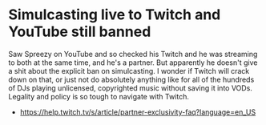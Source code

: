 # Simulcasting live to Twitch and YouTube still banned

Saw Spreezy on YouTube and so checked his Twitch and he was streaming to both at the same time, and he's a partner. But apparently he doesn't give a shit about the explicit ban on simulcasting. I wonder if Twitch will crack down on that, or just not do absolutely anything like for all of the hundreds of DJs playing unlicensed, copyrighted music without saving it into VODs. Legality and policy is so tough to navigate with Twitch.

* <https://help.twitch.tv/s/article/partner-exclusivity-faq?language=en_US>
